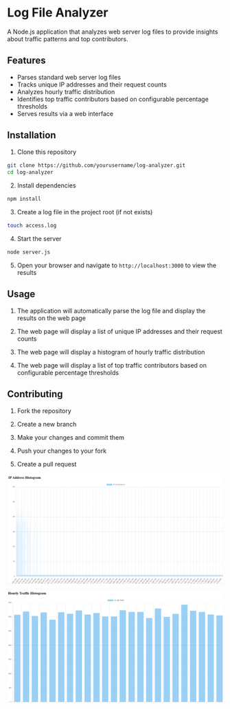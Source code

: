 

# Log File Analyzer

A Node.js application that analyzes web server log files to provide insights about traffic patterns and top contributors.

## Features

- Parses standard web server log files
- Tracks unique IP addresses and their request counts
- Analyzes hourly traffic distribution
- Identifies top traffic contributors based on configurable percentage thresholds
- Serves results via a web interface

## Installation

1. Clone this repository

```bash
git clone https://github.com/yourusername/log-analyzer.git
cd log-analyzer
```

2. Install dependencies

```bash
npm install
```

3. Create a log file in the project root (if not exists)

```bash
touch access.log
```

4. Start the server

```bash
node server.js
```

5. Open your browser and navigate to `http://localhost:3000` to view the results

## Usage

1. The application will automatically parse the log file and display the results on the web page

2. The web page will display a list of unique IP addresses and their request counts

3. The web page will display a histogram of hourly traffic distribution

4. The web page will display a list of top traffic contributors based on configurable percentage thresholds


## Contributing

1. Fork the repository

2. Create a new branch

3. Make your changes and commit them

4. Push your changes to your fork

5. Create a pull request

![alt text](image.png)


![alt text](image-1.png)





